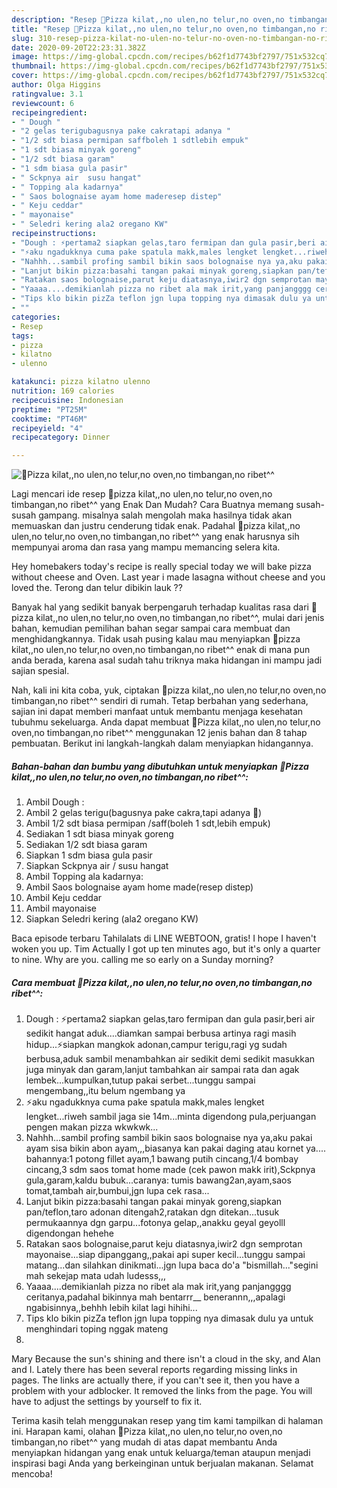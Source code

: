 ```yaml
---
description: "Resep 🍕Pizza kilat,,no ulen,no telur,no oven,no timbangan,no ribet^^ | Bahan Membuat 🍕Pizza kilat,,no ulen,no telur,no oven,no timbangan,no ribet^^ Yang Sedap"
title: "Resep 🍕Pizza kilat,,no ulen,no telur,no oven,no timbangan,no ribet^^ | Bahan Membuat 🍕Pizza kilat,,no ulen,no telur,no oven,no timbangan,no ribet^^ Yang Sedap"
slug: 310-resep-pizza-kilat-no-ulen-no-telur-no-oven-no-timbangan-no-ribet-bahan-membuat-pizza-kilat-no-ulen-no-telur-no-oven-no-timbangan-no-ribet-yang-sedap
date: 2020-09-20T22:23:31.382Z
image: https://img-global.cpcdn.com/recipes/b62f1d7743bf2797/751x532cq70/🍕pizza-kilatno-ulenno-telurno-ovenno-timbanganno-ribet-foto-resep-utama.jpg
thumbnail: https://img-global.cpcdn.com/recipes/b62f1d7743bf2797/751x532cq70/🍕pizza-kilatno-ulenno-telurno-ovenno-timbanganno-ribet-foto-resep-utama.jpg
cover: https://img-global.cpcdn.com/recipes/b62f1d7743bf2797/751x532cq70/🍕pizza-kilatno-ulenno-telurno-ovenno-timbanganno-ribet-foto-resep-utama.jpg
author: Olga Higgins
ratingvalue: 3.1
reviewcount: 6
recipeingredient:
- " Dough "
- "2 gelas terigubagusnya pake cakratapi adanya "
- "1/2 sdt biasa permipan saffboleh 1 sdtlebih empuk"
- "1 sdt biasa minyak goreng"
- "1/2 sdt biasa garam"
- "1 sdm biasa gula pasir"
- " Sckpnya air  susu hangat"
- " Topping ala kadarnya"
- " Saos bolognaise ayam home maderesep distep"
- " Keju ceddar"
- " mayonaise"
- " Seledri kering ala2 oregano KW"
recipeinstructions:
- "Dough : ⚡pertama2 siapkan gelas,taro fermipan dan gula pasir,beri air sedikit hangat aduk....diamkan sampai berbusa artinya ragi masih hidup...⚡siapkan mangkok adonan,campur terigu,ragi yg sudah berbusa,aduk sambil menambahkan air sedikit demi sedikit masukkan juga minyak dan garam,lanjut tambahkan air sampai rata dan agak lembek...kumpulkan,tutup pakai serbet...tunggu sampai mengembang,,itu belum ngembang ya"
- "⚡aku ngadukknya cuma pake spatula makk,males lengket lengket...riweh sambil jaga sie 14m...minta digendong pula,perjuangan pengen makan pizza wkwkwk..."
- "Nahhh...sambil profing sambil bikin saos bolognaise nya ya,aku pakai ayam sisa bikin abon ayam,,,biasanya kan pakai daging atau kornet ya.... bahannya:1 potong fillet ayam,1 bawang putih cincang,1/4 bombay cincang,3 sdm saos tomat home made (cek pawon makk irit),Sckpnya gula,garam,kaldu bubuk...caranya: tumis bawang2an,ayam,saos tomat,tambah air,bumbui,jgn lupa cek rasa..."
- "Lanjut bikin pizza:basahi tangan pakai minyak goreng,siapkan pan/teflon,taro adonan ditengah2,ratakan dgn ditekan...tusuk permukaannya dgn garpu...fotonya gelap,,anakku geyal geyolll digendongan hehehe"
- "Ratakan saos bolognaise,parut keju diatasnya,iwir2 dgn semprotan mayonaise...siap dipanggang,,pakai api super kecil...tunggu sampai matang...dan silahkan dinikmati...jgn lupa baca do&#39;a &#34;bismillah...&#34;segini mah sekejap mata udah ludesss,,,"
- "Yaaaa....demikianlah pizza no ribet ala mak irit,yang panjangggg ceritanya,padahal bikinnya mah bentarrr__ benerannn,,,apalagi ngabisinnya,,behhh lebih kilat lagi hihihi..."
- "Tips klo bikin pizZa teflon jgn lupa topping nya dimasak dulu ya untuk menghindari toping nggak mateng"
- ""
categories:
- Resep
tags:
- pizza
- kilatno
- ulenno

katakunci: pizza kilatno ulenno 
nutrition: 169 calories
recipecuisine: Indonesian
preptime: "PT25M"
cooktime: "PT46M"
recipeyield: "4"
recipecategory: Dinner

---
```



![🍕Pizza kilat,,no ulen,no telur,no oven,no timbangan,no ribet^^](https://img-global.cpcdn.com/recipes/b62f1d7743bf2797/751x532cq70/🍕pizza-kilatno-ulenno-telurno-ovenno-timbanganno-ribet-foto-resep-utama.jpg)

Lagi mencari ide resep 🍕pizza kilat,,no ulen,no telur,no oven,no timbangan,no ribet^^ yang Enak Dan Mudah? Cara Buatnya memang susah-susah gampang. misalnya salah mengolah maka hasilnya tidak akan memuaskan dan justru cenderung tidak enak. Padahal 🍕pizza kilat,,no ulen,no telur,no oven,no timbangan,no ribet^^ yang enak harusnya sih mempunyai aroma dan rasa yang mampu memancing selera kita.

Hey homebakers today&#39;s recipe is really special today we will bake pizza without cheese and Oven. Last year i made lasagna without cheese and you loved the. Terong dan telur dibikin lauk ??

Banyak hal yang sedikit banyak berpengaruh terhadap kualitas rasa dari 🍕pizza kilat,,no ulen,no telur,no oven,no timbangan,no ribet^^, mulai dari jenis bahan, kemudian pemilihan bahan segar sampai cara membuat dan menghidangkannya. Tidak usah pusing kalau mau menyiapkan 🍕pizza kilat,,no ulen,no telur,no oven,no timbangan,no ribet^^ enak di mana pun anda berada, karena asal sudah tahu triknya maka hidangan ini mampu jadi sajian spesial.


Nah, kali ini kita coba, yuk, ciptakan 🍕pizza kilat,,no ulen,no telur,no oven,no timbangan,no ribet^^ sendiri di rumah. Tetap berbahan yang sederhana, sajian ini dapat memberi manfaat untuk membantu menjaga kesehatan tubuhmu sekeluarga. Anda dapat membuat 🍕Pizza kilat,,no ulen,no telur,no oven,no timbangan,no ribet^^ menggunakan 12 jenis bahan dan 8 tahap pembuatan. Berikut ini langkah-langkah dalam menyiapkan hidangannya.

<!--inarticleads1-->

##### Bahan-bahan dan bumbu yang dibutuhkan untuk menyiapkan 🍕Pizza kilat,,no ulen,no telur,no oven,no timbangan,no ribet^^:

1. Ambil  Dough :
1. Ambil 2 gelas terigu(bagusnya pake cakra,tapi adanya 🔺)
1. Ambil 1/2 sdt biasa permipan /saff(boleh 1 sdt,lebih empuk)
1. Sediakan 1 sdt biasa minyak goreng
1. Sediakan 1/2 sdt biasa garam
1. Siapkan 1 sdm biasa gula pasir
1. Siapkan  Sckpnya air / susu hangat
1. Ambil  Topping ala kadarnya:
1. Ambil  Saos bolognaise ayam home made(resep distep)
1. Ambil  Keju ceddar
1. Ambil  mayonaise
1. Siapkan  Seledri kering (ala2 oregano KW)


Baca episode terbaru Tahilalats di LINE WEBTOON, gratis! I hope I haven&#39;t woken you up. Tim Actually I got up ten minutes ago, but it&#39;s only a quarter to nine. Why are you. calling me so early on a Sunday morning? 

<!--inarticleads2-->

##### Cara membuat 🍕Pizza kilat,,no ulen,no telur,no oven,no timbangan,no ribet^^:

1. Dough : ⚡pertama2 siapkan gelas,taro fermipan dan gula pasir,beri air sedikit hangat aduk....diamkan sampai berbusa artinya ragi masih hidup...⚡siapkan mangkok adonan,campur terigu,ragi yg sudah berbusa,aduk sambil menambahkan air sedikit demi sedikit masukkan juga minyak dan garam,lanjut tambahkan air sampai rata dan agak lembek...kumpulkan,tutup pakai serbet...tunggu sampai mengembang,,itu belum ngembang ya
1. ⚡aku ngadukknya cuma pake spatula makk,males lengket lengket...riweh sambil jaga sie 14m...minta digendong pula,perjuangan pengen makan pizza wkwkwk...
1. Nahhh...sambil profing sambil bikin saos bolognaise nya ya,aku pakai ayam sisa bikin abon ayam,,,biasanya kan pakai daging atau kornet ya.... bahannya:1 potong fillet ayam,1 bawang putih cincang,1/4 bombay cincang,3 sdm saos tomat home made (cek pawon makk irit),Sckpnya gula,garam,kaldu bubuk...caranya: tumis bawang2an,ayam,saos tomat,tambah air,bumbui,jgn lupa cek rasa...
1. Lanjut bikin pizza:basahi tangan pakai minyak goreng,siapkan pan/teflon,taro adonan ditengah2,ratakan dgn ditekan...tusuk permukaannya dgn garpu...fotonya gelap,,anakku geyal geyolll digendongan hehehe
1. Ratakan saos bolognaise,parut keju diatasnya,iwir2 dgn semprotan mayonaise...siap dipanggang,,pakai api super kecil...tunggu sampai matang...dan silahkan dinikmati...jgn lupa baca do&#39;a &#34;bismillah...&#34;segini mah sekejap mata udah ludesss,,,
1. Yaaaa....demikianlah pizza no ribet ala mak irit,yang panjangggg ceritanya,padahal bikinnya mah bentarrr__ benerannn,,,apalagi ngabisinnya,,behhh lebih kilat lagi hihihi...
1. Tips klo bikin pizZa teflon jgn lupa topping nya dimasak dulu ya untuk menghindari toping nggak mateng
1. 


Mary Because the sun&#39;s shining and there isn&#39;t a cloud in the sky, and Alan and I. Lately there has been several reports regarding missing links in pages. The links are actually there, if you can&#39;t see it, then you have a problem with your adblocker. It removed the links from the page. You will have to adjust the settings by yourself to fix it. 

Terima kasih telah menggunakan resep yang tim kami tampilkan di halaman ini. Harapan kami, olahan 🍕Pizza kilat,,no ulen,no telur,no oven,no timbangan,no ribet^^ yang mudah di atas dapat membantu Anda menyiapkan hidangan yang enak untuk keluarga/teman ataupun menjadi inspirasi bagi Anda yang berkeinginan untuk berjualan makanan. Selamat mencoba!
